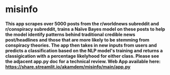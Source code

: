 # misinfo
#### This app scrapes over 5000 posts from the r/worldnews subreddit and r/conspiracy subreddit, trains a Naïve Bayes model on these posts to help the model identify patterns behind traditional credible news post/headlines and those that are more likely to be stemming from conspiracy theories. The app then takes in new inputs from users and predicts a classification based on the NLP model's training and returns a classigication with a percentage likelyhood for either class. Please see the adjacent app.py doc for a technical review. Web App available here: https://share.streamlit.io/akamdem/misinfo/main/app.py
